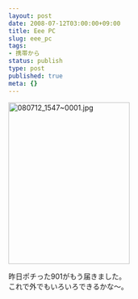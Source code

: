 ```yaml
---
layout: post
date: 2008-07-12T03:00:00+09:00
title: Eee PC
slug: eee_pc
tags:
- 携帯から
status: publish
type: post
published: true
meta: {}
---
```

<div class="moblogkun-entry">
<img src="http://wo.skr.jp/images/uploads/20080712_48785458c72e1.jpg" width="240" height="320" alt="080712_1547~0001.jpg" />
<p>昨日ポチった901がもう届きました。<br />
これで外でもいろいろできるかな〜。<br />
</p>
</div>
